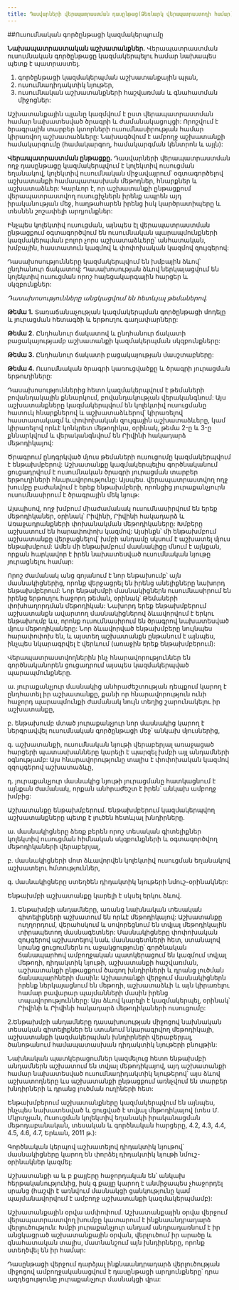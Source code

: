 ```yaml
---
title: Դասվարների վերապատրաստման դասընթաց(Ձեռնարկ վերապատրաստողի համար)
---
```


##Ուսումնական գործընթացի կազմակերպումը

**Նախապատրաստական աշխատանքներ.** Վերապատրաստման ուսումնական
գործընթացը կազմակերպելու համար նախապես պետք է պատրաստել.


1. գործընթացի կազմակերպման աշխատանքային պլան,
2. ուսումնադիդակտիկ նյութեր,
3. ուսումնական աշխատանքների հաշվառման և գնահատման միջոցներ:

  
  Աշխատանքային պլանը կազմվում է ըստ վերապատրաստման համար 
նախատեսված ծրագրի և ժամանակացույցի: Որոշվում է ծրագրային տարբեր կտորների 
ուսումնասիրության համար կիրառվող աշխատաձևերը: Նախագծվում է ամբողջ 
աշխատանքի համակարգումը (համակարգող, համակարգման կենտրոն և այլն):

**Վերապատրաստման ընթացքը.** Դասվարների վերապատրաստման ողջ 
դասընթացը կազմակերպվում է կոլեկտիվ ուսուցման եղանակով, կոլեկտիվ 
ուսումնական միջավայրում՝ օգտագործելով աշխատանքի համապատասխան մեթոդներ, 
հնարքներ և աշխատաձևեր: Կարևոր է, որ աշխատանքի ընթացքում վերապատրաստվող 
ուսուցիչներն իրենք ապրեն այդ իրականության մեջ, հաղթահարեն իրենց իսկ 
կարծրատիպերը և տեսնեն շոշափելի արդյունքներ:

Ինչպես կոլեկտիվ ուսուցման, այնպես էլ վերապատրաստման ընթացքում 
օգտագործվում են ուսումնական պարապմունքների կազմակերպման բոլոր չորս 
աշխատաձևերը՝ անհատական, խմբային, հաստատուն կազմով և փոփոխական կազմով 
զույգերով:

 
Դասախոսությունները կազմակերպվում են խմբային ձևով՝ ընդհանուր 
ճակատով: Դասախոսության ձևով ներկայացվում են կոլեկտիվ ուսուցման որոշ 
հայեցակարգային հարցեր և սկզբունքներ:

*Դասախոսությունները անցկացվում են հետևյալ թեմաներով.*

**Թեմա 1.** Տառաճանաչության կազմակերպման գործընթացի մոդելը և յուրացման 
հետագծի և երթուղու գաղափարները: 

**Թեմա 2.** Ընդհանուր ճակատով և ընդհանուր ճակատի բացակայությամբ 
աշխատանքի կազմակերպման սկզբունքները:

**Թեմա 3.** Ընդհանուր ճակատի բացակայության մասշտաբները:

**Թեմա 4.** Ուսումնական ծրագրի կառուցվածքը և ծրագրի յուրացման երթուղիները:

Դասախոսություններից հետո կազմակերպվում է թեմաների բովանդակային 
քննարկում, բովանդակության վերականգնում: Այս աշխատանքները կազմակերպվում 
են կոլեկտիվ ուսուցմանը հատուկ հնարքներով և աշխատաձևերով՝ կիրառելով 
հաստատակազմ և փոփոխական զույգային աշխատաձևերը, կամ կիրառելով որևէ 
կոնկրետ մեթոդիկա, օրինակ, թեմա 2-ը և 3-ը քննարկվում և վերականգնվում են 
Րիվինի հակադարձ մեթոդիկայով:

Ծրագրում ընդգրկված մյուս թեմաների ուսուցումը կազմակերպվում 
է ենթախմբերով: Աշխատանքը կազմակերպելիս գործնականում ցուցադրվում 
է ուսումնական ծրագրի յուրացման տարբեր երթուղիների հնարավորությունը: 
Այսպես. վերապատրաստվող ողջ խումբը բաժանվում է երեք ենթախմբերի, որոնցից 
յուրաքանչյուրն ուսումնասիրում է ծրագրային մեկ նյութ:

Այսպիսով, ողջ խմբում միաժամանակ ուսումնասիրվում են երեք մեթոդիկաներ, 
օրինակ՝ Րիվինի, Րիվինի հակադարձ և Առաջադրանքների փոխանակման 
մեթոդիկաները: Խմբերը աշխատում են հարափոփոխ կազմով: Այսինքն՝ մի ենթախմբում 
աշխատանքը վերջացնելով՝ խմբի անդամը սկսում է աշխատել մյուս ենթախմբում: Ամեն 
մի ենթախմբում մասնակիցը մնում է այնքան, որքան հարկավոր է իրեն նախատեսված 
ուսումնական նյութը յուրացնելու համար:


Որոշ ժամանակ անց գոյանում է նոր ենթախումբ՝ այն մասնակիցներից, 
որոնք վերջացրել են իրենց անելիքները նախորդ ենթախմբերում: Նոր ենթախմբի 
մասնակիցներն ուսումնասիրում են իրենց երթուղու հաջորդ թեման, օրինակ՝ 
Թեմաների փոխհաղորդման մեթոդիկան: Նախորդ երեք ենթախմբերում աշխատանքն 
ավարտող մասնակիցներով ձևավորվում է երկու ենթախումբ ևս, որոնք ուսումնասիրում 
են ծրագրով նախատեսված մյուս մեթոդիկաները: Նոր ձևավորված ենթախմբերը 
նույնպես հարափոփոխ են, և այստեղ աշխատանքն ընթանում է այնպես, ինչպես 
նկարագրվել է վերևում (առաջին երեք ենթախմբերում):

 Վերապատրաստվողներին ինչ հնարավորություններ են գործնականորեն 
ցուցադրում այսպես կազմակերպված պարապմունքները.


ա. յուրաքանչյուր մասնակից անհրաժեշտության դեպքում կարող է ընդհատել 
իր աշխատանքը, քանի որ հնարավորություն ունի հաջորդ պարապմունքի ժամանակ 
նույն տեղից շարունակելու իր աշխատանքը,

բ. ենթախումբ մտած յուրաքանչյուր նոր մասնակից կարող է ներգրավվել 
ուսումնական գործընթացի մեջ՝ անկախ մյուսներից,

գ. աշխատանքի, ուսումնական նյութի վերաբերյալ առաջացած հարցերի 
պատասխանները կարելի է պարզել խմբի այլ անդամների օգնությամբ: Այս 
հնարավորությունը տալիս է փոփոխական կազմով զզույգերով աշխատաձևը,

դ. յուրաքանչյուր մասնակից նյութի յուրացմանը հատկացնում է այնքան 
ժամանակ, որքան անհրաժեշտ է իրեն՝ անկախ ամբողջ խմբից:


Աշխատանքը ենթախմբերում. Ենթախմբերում կազմակերպվող աշխատանքները 
պետք է լուծեն հետևյալ խնդիրները.

ա. մասնակիցները ձեռք բերեն որոշ տեսական գիտելիքներ կոլեկտիվ 
ուսուցման հիմնական սկզբունքների և օգտագործվող մեթոդիկաների վերաբերյալ,

բ. մասնակիցների մոտ ձևավորվեն կոլեկտիվ ուսուցման եղանակով 
աշխատելու հմտություններ, 

գ. մասնակիցները ստեղծեն դիդակտիկ նյութերի նմուշ-օրինակներ:

Ենթախմբի աշխատանքը կարելի է սկսել երկու ձևով.

1. Ենթախմբի անդամները, առանց նախնական տեսական գիտելիքների 
աշխատում են որևէ մեթոդիկայով: Աշխատանքը ուղղորդում, վերահսկում 
և սովորեցնում են տվյալ մեթոդիկային տիրապետող մասնագետներ: 
Մասնակիցները փոփոխական զույգերով աշխատելով նաև մասնագետների հետ, 
ստանալով նրանց ցուցումներն ու աջակցությունը՝ գործնական ճանապարհով 
ամբողջական պատկերացում են կազմում տվյալ մեթոդի, դիդակտիկ նյութի, 
աշխատանքի հաշվառման, աշխատանքի ընթացքում ծագող խնդիրների և 
դրանց լուծման ճանապարհների մասին: Աշխատանքի վերջում մասնակիցներն 
իրենք ներկայացնում են մեթոդի, աշխատաձևի և այն կիրառելու համար 
բավարար պայմանների մասին իրենց տպավորությունները: Այս ձևով կարելի է 
կազմակերպել, օրինակ՝ Րիվինի և Րիվինի հակադարձ մեթոդիկաների ուսուցումը:

 2.Ենթախմբի անդամները դասախոսության միջոցով նախնական տեսական 
գիտելիքներ են ստանում նկարագրվող մեթոդիկայի, աշխատանքի կազմակերպման 
խնդիրների վերաբերյալ, ծանոթանում համապատասխան դիդակտիկ նյութերի բնույթին:


 Նախնական պատկերացումներ կազմելուց հետո ենթախմբի անդամներն 
աշխատում են տվյալ մեթոդիկայով, այդ աշխատանքի համար նախատեսված 
ուսումնադիդակտիկ նյութերով՝ այս ձևով աշխատողները ևս աշխատանքի ընթացքում 
առնչվում են տարբեր խնդիրների և դրանց լուծման ուղիների հետ:


Ենթախմբերում աշխատանքները կազմակերպվում են այնպես, ինչպես 
նախատեսված և ցուցված է տվյալ մեթոդիկայով (տես Մ. Մկրտչյան, Ուսուցման 
կոլեկտիվ եղանակի իրականացման մեթոդաբանական, տեսական և գործնական 
հարցերը, 4.2, 4.3, 4.4, 4.5, 4.6, 4.7, Երևան, 2011 թ.):


Գործնական կերպով աշխատելով դիդակտիկ նյութով՝ մասնակիցները կարող 
են փորձել դիդակտիկ նյութի նմուշ-օրինակներ կազմել: 


Աշխատանքի ա և բ քայլերը հաջորդական են՝ անկախ հերթականությունից, 
իսկ գ քայլը կարող է անմիջապես չհաջորդել սրանց (հաշվի է առնվում մասնակցի 
ցանկությունը կամ պայմանավորվում է ամբողջ աշխատանքի կազմակերպմամբ):


 Աշխատանքային օրվա ամփոփում. Աշխատանքային օրվա վերջում 
վերապատրաստվող խումբը կատարում է ինքնաանդրադարձ վերլուծություն: Խմբի 
յուրաքանչյուր անդամ անդրադառնում է իր անցկացրած աշխատանքային օրվան, 
վերլուծում իր արածը և գնահատական տալիս, մատնանշում այն խնդիրները, որոնք 
ստեղծվել են իր համար:


Դասընթացի վերջում դարձյալ ինքնաանդրադարձ վերլուծության միջոցով 
ամբողջականացվում է դասընթացի արդյունքները՝ դրա ազդեցությունը յուրաքանչյուր 
մասնակցի վրա:
